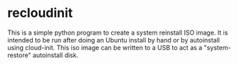 # recloudinit

This is a simple python program to create a system reinstall ISO image. It is intended to be run after doing an Ubuntu install by hand or by autoinstall using cloud-init. This iso image can be written to a USB to act as a "system-restore" autoinstall disk.
